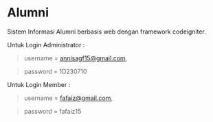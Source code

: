 # Alumni
Sistem Informasi Alumni berbasis web dengan framework codeigniter.

Untuk Login Administrator : 

> username = annisagf15@gmail.com,

> password = 1D230710

Untuk Login Member :

> username = fafaiz@gmail.com,

> password = fafaiz15

